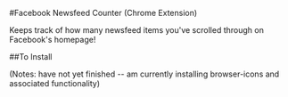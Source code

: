 #Facebook Newsfeed Counter (Chrome Extension)

Keeps track of how many newsfeed items you've scrolled through on Facebook's homepage!

##To Install

(Notes: have not yet finished -- am currently installing browser-icons and associated functionality)